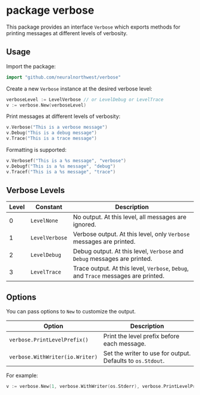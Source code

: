 # package verbose

This package provides an interface `Verbose` which exports methods for printing
messages at different levels of verbosity.

## Usage

Import the package:

```go
import "github.com/neuralnorthwest/verbose"
```

Create a new `Verbose` instance at the desired verbose level:

```go
verboseLevel := LevelVerbose // or LevelDebug or LevelTrace
v := verbose.New(verboseLevel)
```

Print messages at different levels of verbosity:

```go
v.Verbose("This is a verbose message")
v.Debug("This is a debug message")
v.Trace("This is a trace message")
```

Formatting is supported:

```go
v.Verbosef("This is a %s message", "verbose")
v.Debugf("This is a %s message", "debug")
v.Tracef("This is a %s message", "trace")
```

## Verbose Levels

| Level | Constant       | Description                                                                        |
|-------|----------------|------------------------------------------------------------------------------------|
| 0     | `LevelNone`    | No output. At this level, all messages are ignored.                                |
| 1     | `LevelVerbose` | Verbose output. At this level, only `Verbose` messages are printed.                |
| 2     | `LevelDebug`   | Debug output. At this level, `Verbose` and `Debug` messages are printed.           |
| 3     | `LevelTrace`   | Trace output. At this level, `Verbose`, `Debug`, and `Trace` messages are printed. |

## Options

You can pass options to `New` to customize the output.

| Option                          | Description                                                |
|---------------------------------|------------------------------------------------------------|
| `verbose.PrintLevelPrefix()`    | Print the level prefix before each message.                |
| `verbose.WithWriter(io.Writer)` | Set the writer to use for output. Defaults to `os.Stdout`. |

For example:

```go
v := verbose.New(1, verbose.WithWriter(os.Stderr), verbose.PrintLevelPrefix())
```
